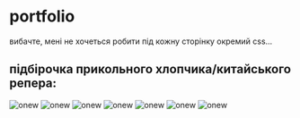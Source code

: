 # portfolio

вибачте, мені не хочеться робити під кожну сторінку окремий css...

<h2>підбірочка прикольного хлопчика/китайського репера:</h2>
<img src="./assets/images/onew.jpg" alt="onew"/>
<img src="./assets/images/onew_1.jpg" alt="onew"/>
<img src="./assets/images/onew_2.jpg" alt="onew"/>
<img src="./assets/images/onew_3.jpg" alt="onew"/>
<img src="./assets/images/onew_5.jpg" alt="onew"/>
<img src="./assets/images/onew_6.jpg" alt="onew"/>
<img src="./assets/images/onew_8.jpg" alt="onew"/>
